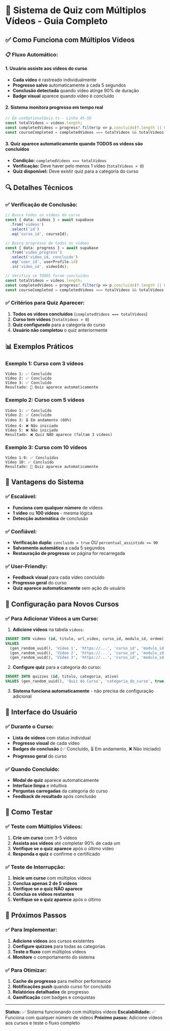 # 🎯 **Sistema de Quiz com Múltiplos Vídeos - Guia Completo**

## ✅ **Como Funciona com Múltiplos Vídeos**

### **📋 Fluxo Automático:**

#### **1. Usuário assiste aos vídeos do curso**
- **Cada vídeo** é rastreado individualmente
- **Progresso salvo** automaticamente a cada 5 segundos
- **Conclusão detectada** quando vídeo atinge 90% de duração
- **Badge visual** aparece quando vídeo é concluído

#### **2. Sistema monitora progresso em tempo real**
```typescript
// Em useOptionalQuiz.ts - Linha 45-50
const totalVideos = videos.length;
const completedVideos = progress?.filter(p => p.concluido)?.length || 0;
const courseCompleted = completedVideos === totalVideos && totalVideos > 0;
```

#### **3. Quiz aparece automaticamente quando TODOS os vídeos são concluídos**
- **Condição:** `completedVideos === totalVideos`
- **Verificação:** Deve haver pelo menos 1 vídeo (`totalVideos > 0`)
- **Quiz disponível:** Deve existir quiz para a categoria do curso

## 🔍 **Detalhes Técnicos**

### **✅ Verificação de Conclusão:**
```typescript
// Busca todos os vídeos do curso
const { data: videos } = await supabase
  .from('videos')
  .select('id')
  .eq('curso_id', courseId);

// Busca progresso de todos os vídeos
const { data: progress } = await supabase
  .from('video_progress')
  .select('video_id, concluido')
  .eq('user_id', userProfile.id)
  .in('video_id', videoIds);

// Verifica se TODOS foram concluídos
const totalVideos = videos.length;
const completedVideos = progress?.filter(p => p.concluido)?.length || 0;
const courseCompleted = completedVideos === totalVideos && totalVideos > 0;
```

### **✅ Critérios para Quiz Aparecer:**
1. **Todos os vídeos concluídos** (`completedVideos === totalVideos`)
2. **Curso tem vídeos** (`totalVideos > 0`)
3. **Quiz configurado** para a categoria do curso
4. **Usuário não completou** o quiz anteriormente

## 📊 **Exemplos Práticos**

### **Exemplo 1: Curso com 3 vídeos**
```
Vídeo 1: ✅ Concluído
Vídeo 2: ✅ Concluído  
Vídeo 3: ✅ Concluído
Resultado: 🎯 Quiz aparece automaticamente
```

### **Exemplo 2: Curso com 5 vídeos**
```
Vídeo 1: ✅ Concluído
Vídeo 2: ✅ Concluído
Vídeo 3: ⏳ Em andamento (60%)
Vídeo 4: ❌ Não iniciado
Vídeo 5: ❌ Não iniciado
Resultado: ❌ Quiz NÃO aparece (faltam 3 vídeos)
```

### **Exemplo 3: Curso com 10 vídeos**
```
Vídeo 1-9: ✅ Concluídos
Vídeo 10: ✅ Concluído
Resultado: 🎯 Quiz aparece automaticamente
```

## 🎯 **Vantagens do Sistema**

### **✅ Escalável:**
- **Funciona com qualquer número** de vídeos
- **1 vídeo** ou **100 vídeos** - mesma lógica
- **Detecção automática** de conclusão

### **✅ Confiável:**
- **Verificação dupla:** `concluido = true` OU `percentual_assistido >= 90`
- **Salvamento automático** a cada 5 segundos
- **Restauração de progresso** se página for recarregada

### **✅ User-Friendly:**
- **Feedback visual** para cada vídeo concluído
- **Progresso geral** do curso
- **Quiz aparece automaticamente** sem ação do usuário

## 🔧 **Configuração para Novos Cursos**

### **✅ Para Adicionar Vídeos a um Curso:**

1. **Adicione vídeos** na tabela `videos`:
```sql
INSERT INTO videos (id, titulo, url_video, curso_id, modulo_id, ordem)
VALUES 
  (gen_random_uuid(), 'Vídeo 1', 'https://...', 'curso_id', 'modulo_id', 1),
  (gen_random_uuid(), 'Vídeo 2', 'https://...', 'curso_id', 'modulo_id', 2),
  (gen_random_uuid(), 'Vídeo 3', 'https://...', 'curso_id', 'modulo_id', 3);
```

2. **Configure quiz** para a categoria do curso:
```sql
INSERT INTO quizzes (id, titulo, categoria, ativo)
VALUES (gen_random_uuid(), 'Quiz do Curso', 'categoria_do_curso', true);
```

3. **Sistema funciona automaticamente** - não precisa de configuração adicional

## 📱 **Interface do Usuário**

### **✅ Durante o Curso:**
- **Lista de vídeos** com status individual
- **Progresso visual** de cada vídeo
- **Badges de conclusão** (✅ Concluído, ⏳ Em andamento, ❌ Não iniciado)
- **Progresso geral** do curso

### **✅ Quando Concluído:**
- **Modal de quiz** aparece automaticamente
- **Interface limpa** e intuitiva
- **Perguntas carregadas** da categoria do curso
- **Feedback de resultado** após conclusão

## 🧪 **Como Testar**

### **✅ Teste com Múltiplos Vídeos:**
1. **Crie um curso** com 3-5 vídeos
2. **Assista aos vídeos** até completar 90% de cada um
3. **Verifique se o quiz aparece** após o último vídeo
4. **Responda o quiz** e confirme o certificado

### **✅ Teste de Interrupção:**
1. **Inicie um curso** com múltiplos vídeos
2. **Conclua apenas 2 de 5 vídeos**
3. **Verifique se o quiz NÃO aparece**
4. **Conclua os vídeos restantes**
5. **Verifique se o quiz aparece** após o último

## 🚀 **Próximos Passos**

### **✅ Para Implementar:**
1. **Adicione vídeos** aos cursos existentes
2. **Configure quizzes** para todas as categorias
3. **Teste o fluxo** com múltiplos vídeos
4. **Monitore** o comportamento do sistema

### **✅ Para Otimizar:**
1. **Cache de progresso** para melhor performance
2. **Notificações push** quando curso for concluído
3. **Relatórios detalhados** de progresso
4. **Gamificação** com badges e conquistas

---

**Status:** ✅ Sistema funcionando com múltiplos vídeos
**Escalabilidade:** ✅ Funciona com qualquer número de vídeos
**Próximo passo:** Adicione vídeos aos cursos e teste o fluxo completo 